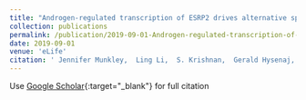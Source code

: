 ```yaml
---
title: "Androgen-regulated transcription of ESRP2 drives alternative splicing patterns in prostate cancer"
collection: publications
permalink: /publication/2019-09-01-Androgen-regulated-transcription-of-ESRP2-drives-alternative-splicing-patterns-in-prostate-cancer
date: 2019-09-01
venue: 'eLife'
citation: ' Jennifer Munkley,  Ling Li,  S. Krishnan,  Gerald Hysenaj,  Emma Scott,  Caroline Dalgliesh,  Htoo Oo,  Teresa Maia,  Kathleen Cheung,  Ingrid Ehrmann,  Karen Livermore,  Hanna Zielinska,  Oliver Thompson,  Bridget Knight,  Paul McCullagh,  John McGrath,  Malcolm Crundwell,  Lorna Harries,  Mads Daugaard,  Simon Cockell,  Nuno Barbosa-Morais,  Sebastian Oltean,  David Elliott, &quot;Androgen-regulated transcription of ESRP2 drives alternative splicing patterns in prostate cancer.&quot; eLife, 2019.'
---
```

Use [Google Scholar](https://scholar.google.com/scholar?q=Androgen+regulated+transcription+of+ESRP2+drives+alternative+splicing+patterns+in+prostate+cancer){:target="_blank"} for full citation